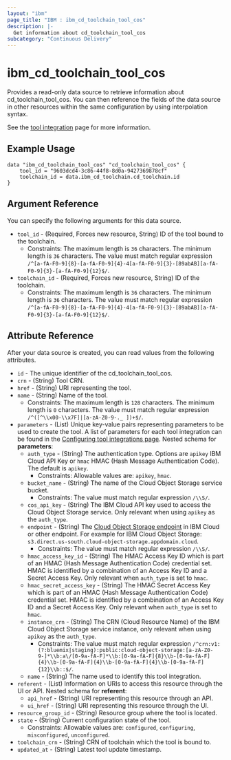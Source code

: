 ```yaml
---
layout: "ibm"
page_title: "IBM : ibm_cd_toolchain_tool_cos"
description: |-
  Get information about cd_toolchain_tool_cos
subcategory: "Continuous Delivery"
---
```


# ibm_cd_toolchain_tool_cos

Provides a read-only data source to retrieve information about cd_toolchain_tool_cos. You can then reference the fields of the data source in other resources within the same configuration by using interpolation syntax.

See the [tool integration](https://cloud.ibm.com/docs/ContinuousDelivery?topic=ContinuousDelivery-cos_integration) page for more information.

## Example Usage

```hcl
data "ibm_cd_toolchain_tool_cos" "cd_toolchain_tool_cos" {
	tool_id = "9603dcd4-3c86-44f8-8d0a-9427369878cf"
	toolchain_id = data.ibm_cd_toolchain.cd_toolchain.id
}
```

## Argument Reference

You can specify the following arguments for this data source.

* `tool_id` - (Required, Forces new resource, String) ID of the tool bound to the toolchain.
  * Constraints: The maximum length is `36` characters. The minimum length is `36` characters. The value must match regular expression `/^[a-fA-F0-9]{8}-[a-fA-F0-9]{4}-4[a-fA-F0-9]{3}-[89abAB][a-fA-F0-9]{3}-[a-fA-F0-9]{12}$/`.
* `toolchain_id` - (Required, Forces new resource, String) ID of the toolchain.
  * Constraints: The maximum length is `36` characters. The minimum length is `36` characters. The value must match regular expression `/^[a-fA-F0-9]{8}-[a-fA-F0-9]{4}-4[a-fA-F0-9]{3}-[89abAB][a-fA-F0-9]{3}-[a-fA-F0-9]{12}$/`.

## Attribute Reference

After your data source is created, you can read values from the following attributes.

* `id` - The unique identifier of the cd_toolchain_tool_cos.
* `crn` - (String) Tool CRN.
* `href` - (String) URI representing the tool.
* `name` - (String) Name of the tool.
  * Constraints: The maximum length is `128` characters. The minimum length is `0` characters. The value must match regular expression `/^([^\\x00-\\x7F]|[a-zA-Z0-9-._ ])+$/`.
* `parameters` - (List) Unique key-value pairs representing parameters to be used to create the tool. A list of parameters for each tool integration can be found in the <a href="https://cloud.ibm.com/docs/ContinuousDelivery?topic=ContinuousDelivery-integrations">Configuring tool integrations page</a>.
Nested schema for **parameters**:
	* `auth_type` - (String) The authentication type. Options are `apikey` IBM Cloud API Key or `hmac` HMAC (Hash Message Authentication Code). The default is `apikey`.
	  * Constraints: Allowable values are: `apikey`, `hmac`.
	* `bucket_name` - (String) The name of the Cloud Object Storage service bucket.
	  * Constraints: The value must match regular expression `/\\S/`.
	* `cos_api_key` - (String) The IBM Cloud API key used to access the Cloud Object Storage service. Only relevant when using `apikey` as the `auth_type`.
	* `endpoint` - (String) The [Cloud Object Storage endpoint](https://cloud.ibm.com/docs/cloud-object-storage?topic=cloud-object-storage-endpoints) in IBM Cloud or other endpoint. For example for IBM Cloud Object Storage: `s3.direct.us-south.cloud-object-storage.appdomain.cloud`.
	  * Constraints: The value must match regular expression `/\\S/`.
	* `hmac_access_key_id` - (String) The HMAC Access Key ID which is part of an HMAC (Hash Message Authentication Code) credential set. HMAC is identified by a combination of an Access Key ID and a Secret Access Key. Only relevant when `auth_type` is set to `hmac`.
	* `hmac_secret_access_key` - (String) The HMAC Secret Access Key which is part of an HMAC (Hash Message Authentication Code) credential set. HMAC is identified by a combination of an Access Key ID and a Secret Access Key. Only relevant when `auth_type` is set to `hmac`.
	* `instance_crn` - (String) The CRN (Cloud Resource Name) of the IBM Cloud Object Storage service instance, only relevant when using `apikey` as the `auth_type`.
	  * Constraints: The value must match regular expression `/^crn:v1:(?:bluemix|staging):public:cloud-object-storage:[a-zA-Z0-9-]*\\b:a\/[0-9a-fA-F]*\\b:[0-9a-fA-F]{8}\\b-[0-9a-fA-F]{4}\\b-[0-9a-fA-F]{4}\\b-[0-9a-fA-F]{4}\\b-[0-9a-fA-F]{12}\\b::$/`.
	* `name` - (String) The name used to identify this tool integration.
* `referent` - (List) Information on URIs to access this resource through the UI or API.
Nested schema for **referent**:
	* `api_href` - (String) URI representing this resource through an API.
	* `ui_href` - (String) URI representing this resource through the UI.
* `resource_group_id` - (String) Resource group where the tool is located.
* `state` - (String) Current configuration state of the tool.
  * Constraints: Allowable values are: `configured`, `configuring`, `misconfigured`, `unconfigured`.
* `toolchain_crn` - (String) CRN of toolchain which the tool is bound to.
* `updated_at` - (String) Latest tool update timestamp.

